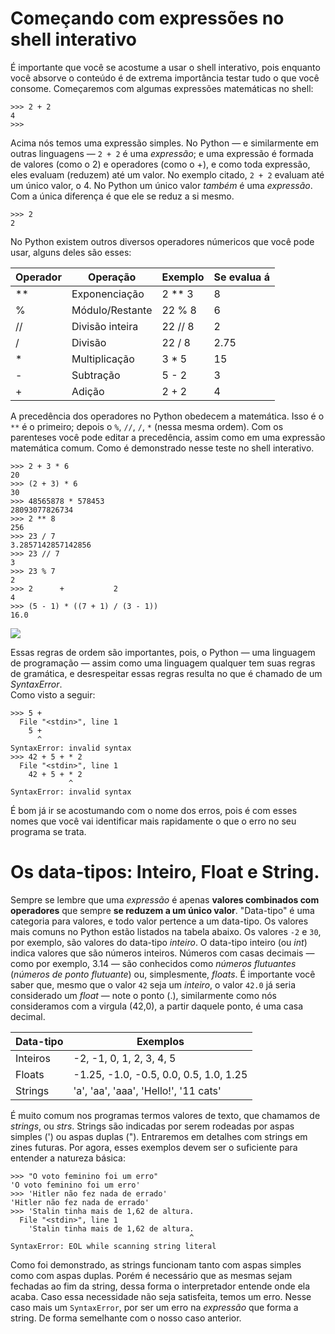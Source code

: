 # Começando com expressões no shell interativo

É importante que você se acostume a usar o shell interativo, pois enquanto você absorve o conteúdo é de extrema importância testar tudo o que você consome.
Começaremos com algumas expressões matemáticas no shell:
```
>>> 2 + 2
4
>>>
```
Acima nós temos uma expressão simples. No Python — e similarmente em outras linguagens — `2 + 2` é uma *expressão*; e uma expressão é formada de valores (como o 2) e operadores (como o +), e como toda expressão, eles evaluam (reduzem) até um valor.
No exemplo citado, `2 + 2` evaluam até um único valor, o 4. No Python um único valor *também* é uma *expressão*. Com a única diferença é que ele se reduz a si mesmo.
```
>>> 2
2
```
No Python existem outros diversos operadores númericos que você pode usar, alguns deles são esses:

| Operador | Operação        | Exemplo | Se evalua á |
| -------- | --------------- | ------- | ----------- |
|    **    | Exponenciação   | 2 ** 3  | 8           |
|    %     | Módulo/Restante | 22 % 8  | 6           |
|    //    | Divisão inteira | 22 // 8 | 2           |
|    /     | Divisão         | 22 / 8  | 2.75        |
|    *     | Multiplicação   | 3 * 5   | 15          |
|    -     | Subtração       | 5 - 2   | 3           |
|    +     | Adição          | 2 + 2   | 4           |

A precedência dos operadores no Python obedecem a matemática. Isso é o `**` é o primeiro; depois o `%`, `//`, `/`, `*` (nessa mesma ordem).
Com os parenteses você pode editar a precedência, assim como em uma expressão matemática comum.
Como é demonstrado nesse teste no shell interativo.
```
>>> 2 + 3 * 6
20
>>> (2 + 3) * 6
30
>>> 48565878 * 578453
28093077826734
>>> 2 ** 8
256
>>> 23 / 7
3.2857142857142856
>>> 23 // 7
3
>>> 23 % 7
2
>>> 2      +           2
4
>>> (5 - 1) * ((7 + 1) / (3 - 1))
16.0
```
<img src="https://automatetheboringstuff.com/2e/images/000066.jpg">

Essas regras de ordem são importantes, pois, o Python — uma linguagem de programação — assim como uma linguagem qualquer tem suas regras de gramática, e desrespeitar essas regras resulta no que é chamado de um *SyntaxError*.<br>
Como visto a seguir:
```
>>> 5 +
  File "<stdin>", line 1
    5 +
      ^
SyntaxError: invalid syntax
>>> 42 + 5 + * 2
  File "<stdin>", line 1
    42 + 5 + * 2
             ^
SyntaxError: invalid syntax
```
É bom já ir se acostumando com o nome dos erros, pois é com esses nomes que você vai identificar mais rapidamente o que o erro no seu programa se trata.


# Os data-tipos: Inteiro, Float e String.


Sempre se lembre que uma *expressão* é apenas **valores combinados com operadores** que sempre **se reduzem a um único valor**. "Data-tipo" é uma categoria para valores, e todo valor pertence a um data-tipo. Os valores mais comuns no Python estão listados na tabela abaixo. Os valores `-2` e `30`, por exemplo, são valores do data-tipo *inteiro*. O data-tipo inteiro (ou *int*) indica valores que são números inteiros. Números com casas decimais — como por exemplo, 3.14 — são conhecidos como *números flutuantes* (*números de ponto flutuante*) ou, simplesmente, *floats*. É importante você saber que, mesmo que o valor `42` seja um *inteiro*, o valor `42.0` já seria considerado um *float* — note o ponto (.), similarmente como nós consideramos com a virgula (42,0), a partir daquele ponto, é uma casa decimal.

| Data-tipo | Exemplos                               |
| --------- | -------------------------------------- |
| Inteiros  | -2, -1, 0, 1, 2, 3, 4, 5               |
| Floats    | -1.25, -1.0, -0.5, 0.0, 0.5, 1.0, 1.25 |
| Strings   | 'a', 'aa', 'aaa', 'Hello!', '11 cats'  |

É muito comum nos programas termos valores de texto, que chamamos de *strings*, ou *strs*. Strings são indicadas por serem rodeadas por aspas simples (') ou aspas duplas ("). Entraremos em detalhes com strings em zines futuras. Por agora, esses exemplos devem ser o suficiente para entender a natureza básica:
```
>>> "O voto feminino foi um erro"
'O voto feminino foi um erro'
>>> 'Hitler não fez nada de errado'
'Hitler não fez nada de errado'
>>> 'Stalin tinha mais de 1,62 de altura.
  File "<stdin>", line 1
    'Stalin tinha mais de 1,62 de altura.
                                        ^
SyntaxError: EOL while scanning string literal
```
Como foi demonstrado, as strings funcionam tanto com aspas simples como com aspas duplas. Porém é necessário que as mesmas sejam fechadas ao fim da string, dessa forma o interpretador entende onde ela acaba. Caso essa necessidade não seja satisfeita, temos um erro. Nesse caso mais um `SyntaxError`, por ser um erro na *expressão* que forma a string. De forma semelhante com o nosso caso anterior.
